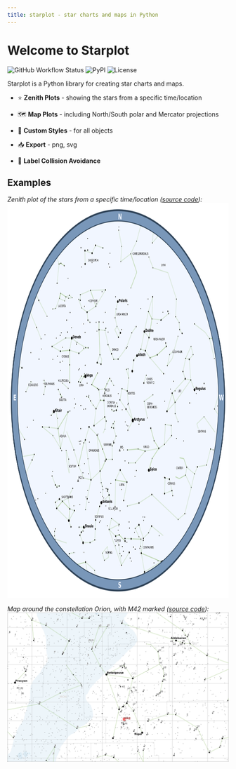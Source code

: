 ```yaml
---
title: starplot - star charts and maps in Python
---
```


# Welcome to Starplot
![GitHub Workflow Status](https://img.shields.io/github/actions/workflow/status/steveberardi/starplot/test.yml?style=for-the-badge&color=a2c185)
![PyPI](https://img.shields.io/pypi/v/starplot?style=for-the-badge&color=85C0C1)
![License](https://img.shields.io/github/license/steveberardi/starplot?style=for-the-badge&color=A485C1)

Starplot is a Python library for creating star charts and maps.

- ⭐ **Zenith Plots** - showing the stars from a specific time/location

- 🗺️ **Map Plots** - including North/South polar and Mercator projections

- 🎨 **Custom Styles** - for all objects

- 📥 **Export** - png, svg

- 🧭 **Label Collision Avoidance**

## Examples
*Zenith plot of the stars from a specific time/location ([source code](examples/#basic-star-chart-for-timelocation)):*
<img src="images/starchart-blue.png" height="900" width="900">

*Map around the constellation Orion, with M42 marked ([source code](examples/#basic-map-of-orion)):*
<img src="images/mercator-orion.png" width="900">

